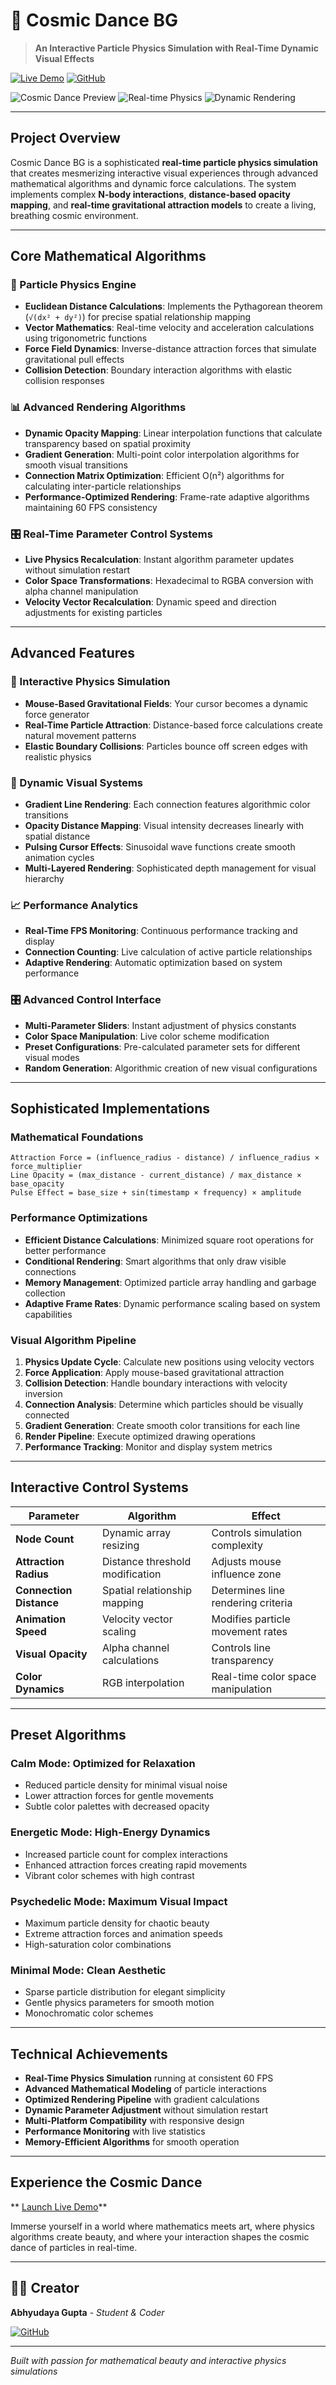 # 🌌 Cosmic Dance BG

> **An Interactive Particle Physics Simulation with Real-Time Dynamic Visual Effects**

[![Live Demo](https://img.shields.io/badge/🚀_Live_Demo-cosmic--dance--bg.netlify.app-00d4ff?style=for-the-badge)](https://cosmic-dance-bg.netlify.app/)
[![GitHub](https://img.shields.io/badge/GitHub-Repository-181717?style=for-the-badge&logo=github)](https://github.com/AbhyudayaGup/LinesBg)

![Cosmic Dance Preview](https://img.shields.io/badge/✨_Interactive_Particle_System-Ready-00d4ff?style=flat-square)
![Real-time Physics](https://img.shields.io/badge/⚡_Real--time_Physics-Enabled-0099cc?style=flat-square)
![Dynamic Rendering](https://img.shields.io/badge/🎨_Dynamic_Rendering-Active-0066ff?style=flat-square)

---

##  **Project Overview**

Cosmic Dance BG is a sophisticated **real-time particle physics simulation** that creates mesmerizing interactive visual experiences through advanced mathematical algorithms and dynamic force calculations. The system implements complex **N-body interactions**, **distance-based opacity mapping**, and **real-time gravitational attraction models** to create a living, breathing cosmic environment.

---

##  **Core Mathematical Algorithms**

### **🔬 Particle Physics Engine**
- **Euclidean Distance Calculations**: Implements the Pythagorean theorem (`√(dx² + dy²)`) for precise spatial relationship mapping
- **Vector Mathematics**: Real-time velocity and acceleration calculations using trigonometric functions
- **Force Field Dynamics**: Inverse-distance attraction forces that simulate gravitational pull effects
- **Collision Detection**: Boundary interaction algorithms with elastic collision responses

### **📊 Advanced Rendering Algorithms**
- **Dynamic Opacity Mapping**: Linear interpolation functions that calculate transparency based on spatial proximity
- **Gradient Generation**: Multi-point color interpolation algorithms for smooth visual transitions
- **Connection Matrix Optimization**: Efficient O(n²) algorithms for calculating inter-particle relationships
- **Performance-Optimized Rendering**: Frame-rate adaptive algorithms maintaining 60 FPS consistency

### **🎛️ Real-Time Parameter Control Systems**
- **Live Physics Recalculation**: Instant algorithm parameter updates without simulation restart
- **Color Space Transformations**: Hexadecimal to RGBA conversion with alpha channel manipulation
- **Velocity Vector Recalculation**: Dynamic speed and direction adjustments for existing particles

---

##  **Advanced Features**

### **🌟 Interactive Physics Simulation**
- **Mouse-Based Gravitational Fields**: Your cursor becomes a dynamic force generator
- **Real-Time Particle Attraction**: Distance-based force calculations create natural movement patterns
- **Elastic Boundary Collisions**: Particles bounce off screen edges with realistic physics

### **🎨 Dynamic Visual Systems**
- **Gradient Line Rendering**: Each connection features algorithmic color transitions
- **Opacity Distance Mapping**: Visual intensity decreases linearly with spatial distance
- **Pulsing Cursor Effects**: Sinusoidal wave functions create smooth animation cycles
- **Multi-Layered Rendering**: Sophisticated depth management for visual hierarchy

### **📈 Performance Analytics**
- **Real-Time FPS Monitoring**: Continuous performance tracking and display
- **Connection Counting**: Live calculation of active particle relationships
- **Adaptive Rendering**: Automatic optimization based on system performance

### **🎛️ Advanced Control Interface**
- **Multi-Parameter Sliders**: Instant adjustment of physics constants
- **Color Space Manipulation**: Live color scheme modification
- **Preset Configurations**: Pre-calculated parameter sets for different visual modes
- **Random Generation**: Algorithmic creation of new visual configurations

---

##  **Sophisticated Implementations**

### **Mathematical Foundations**
```
Attraction Force = (influence_radius - distance) / influence_radius × force_multiplier
Line Opacity = (max_distance - current_distance) / max_distance × base_opacity
Pulse Effect = base_size + sin(timestamp × frequency) × amplitude
```

### **Performance Optimizations**
- **Efficient Distance Calculations**: Minimized square root operations for better performance
- **Conditional Rendering**: Smart algorithms that only draw visible connections
- **Memory Management**: Optimized particle array handling and garbage collection
- **Adaptive Frame Rates**: Dynamic performance scaling based on system capabilities

### **Visual Algorithm Pipeline**
1. **Physics Update Cycle**: Calculate new positions using velocity vectors
2. **Force Application**: Apply mouse-based gravitational attraction
3. **Collision Detection**: Handle boundary interactions with velocity inversion
4. **Connection Analysis**: Determine which particles should be visually connected
5. **Gradient Generation**: Create smooth color transitions for each line
6. **Render Pipeline**: Execute optimized drawing operations
7. **Performance Tracking**: Monitor and display system metrics

---

##  **Interactive Control Systems**

| Parameter | Algorithm | Effect |
|-----------|-----------|---------|
| **Node Count** | Dynamic array resizing | Controls simulation complexity |
| **Attraction Radius** | Distance threshold modification | Adjusts mouse influence zone |
| **Connection Distance** | Spatial relationship mapping | Determines line rendering criteria |
| **Animation Speed** | Velocity vector scaling | Modifies particle movement rates |
| **Visual Opacity** | Alpha channel calculations | Controls line transparency |
| **Color Dynamics** | RGB interpolation | Real-time color space manipulation |

---

##  **Preset Algorithms**

### **Calm Mode**: Optimized for Relaxation
- Reduced particle density for minimal visual noise
- Lower attraction forces for gentle movements
- Subtle color palettes with decreased opacity

### **Energetic Mode**: High-Energy Dynamics
- Increased particle count for complex interactions
- Enhanced attraction forces creating rapid movements
- Vibrant color schemes with high contrast

### **Psychedelic Mode**: Maximum Visual Impact
- Maximum particle density for chaotic beauty
- Extreme attraction forces and animation speeds
- High-saturation color combinations

### **Minimal Mode**: Clean Aesthetic
- Sparse particle distribution for elegant simplicity
- Gentle physics parameters for smooth motion
- Monochromatic color schemes

---

##  **Technical Achievements**

- **Real-Time Physics Simulation** running at consistent 60 FPS
- **Advanced Mathematical Modeling** of particle interactions
- **Optimized Rendering Pipeline** with gradient calculations
- **Dynamic Parameter Adjustment** without simulation restart
- **Multi-Platform Compatibility** with responsive design
- **Performance Monitoring** with live statistics
- **Memory-Efficient Algorithms** for smooth operation

---

##  **Experience the Cosmic Dance**

** [Launch Live Demo](https://cosmic-dance-bg.netlify.app/)**

Immerse yourself in a world where mathematics meets art, where physics algorithms create beauty, and where your interaction shapes the cosmic dance of particles in real-time.

---

## 👨‍💻 **Creator**

**Abhyudaya Gupta** - *Student & Coder*

[![GitHub](https://img.shields.io/badge/GitHub-AbhyudayaGup-181717?style=flat-square&logo=github)](https://github.com/AbhyudayaGup)

---

*Built with passion for mathematical beauty and interactive physics simulations*
